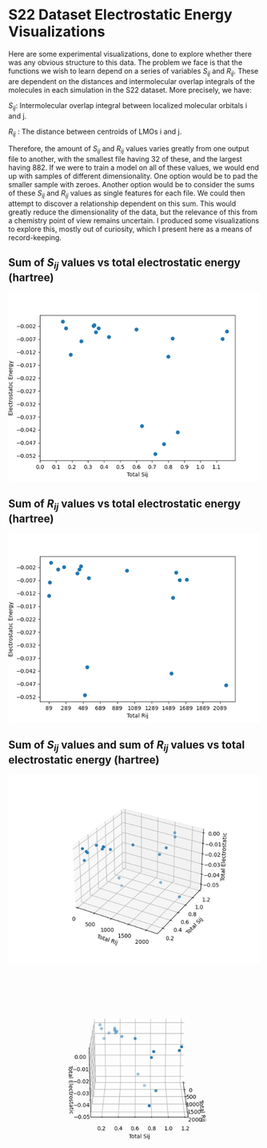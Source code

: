 # S22 Dataset Electrostatic Energy Visualizations

Here are some experimental visualizations, done to explore whether there was any obvious structure to this data. The problem we face is that the functions we wish to learn depend on a series of variables $S_{ij}$ and $R_{ij}$. These are dependent on the distances and intermolecular overlap integrals of the molecules in each simulation in the S22 dataset. More precisely, we have:

$S_{ij}$: Intermolecular overlap integral between localized molecular orbitals i and j.

$R_{ij}$ : The distance between centroids of LMOs i and j.

Therefore, the amount of $S_{ij}$ and $R_{ij}$ values varies greatly from one output file to another, with the smallest file having 32 of these, and the largest having 882. If we were to train a model on all of these values, we would end up with samples of different dimensionality. One option would be to pad the smaller sample with zeroes. Another option would be to consider the sums of these $S_{ij}$ and $R_{ij}$ values as single features for each file. We could then attempt to discover a relationship dependent on this sum. This would greatly reduce the dimensionality of the data, but the relevance of this from a chemistry point of view remains uncertain. I produced some visualizations to explore this, mostly out of curiosity, which I present here as a means of record-keeping.

## Sum of $S_{ij}$ values vs total electrostatic energy (hartree)
![Sij_vs_total_energy](sij_vs_total.png) 

## Sum of $R_{ij}$ values vs total electrostatic energy (hartree)
![Rij_vs_total_energy](rij_vs_total.png)

## Sum of $S_{ij}$ values and sum of $R_{ij}$ values vs total electrostatic energy (hartree)

![Sij_and_Rij_vs_total](rijandsij_vs_total.png)

![sijrijtotal_animated](rotating_scatter.gif)